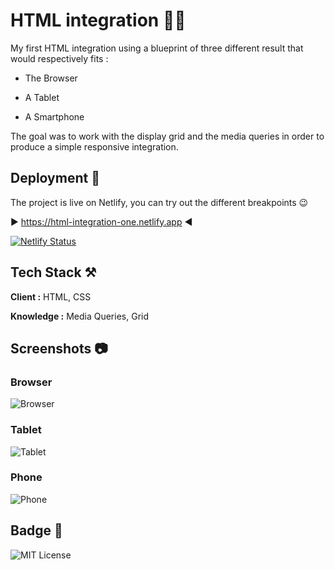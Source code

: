 
# HTML integration 😶‍🌫️

My first HTML integration using a blueprint of three different result that would respectively fits :

- The Browser

- A Tablet

- A Smartphone

The goal was to work with the display grid and the media queries in order to produce a simple responsive integration.

## Deployment 🛫

The project is live on Netlify, you can try out the different breakpoints 😉

▶️ <https://html-integration-one.netlify.app> ◀️

[![Netlify Status](https://api.netlify.com/api/v1/badges/d5da89db-121f-42ab-aee8-38b7d4187c07/deploy-status)](https://app.netlify.com/sites/html-integration-one/deploys)

## Tech Stack ⚒️

**Client :** HTML, CSS

**Knowledge :** Media Queries, Grid

## Screenshots 📷

### Browser

![Browser](https://i.ibb.co/BrkWSRY/browser.webp)

### Tablet

![Tablet](https://i.ibb.co/8MDzh4h/tablet.webp)

### Phone

![Phone](https://i.ibb.co/5621Xgh/mobile.webp)

## Badge 🥇

![MIT License](https://img.shields.io/github/languages/code-size/Pierre747/integration-HTML-responsive)
